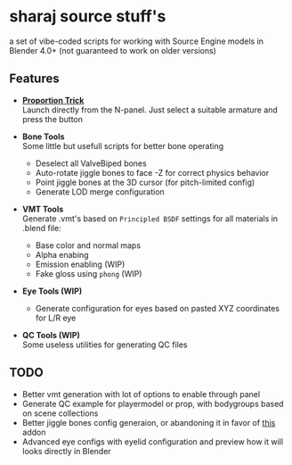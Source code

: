 # sharaj source stuff's

a set of vibe-coded scripts for working with Source Engine models in Blender 4.0+ (not guaranteed to work on older versions)

## Features

- **[Proportion Trick](https://github.com/sksh70/proportion_trick_script)**  
  Launch directly from the N-panel. Just select a suitable armature and press the button

- **Bone Tools**  
  Some little but usefull scripts for better bone operating
  - Deselect all ValveBiped bones
  - Auto-rotate jiggle bones to face -Z for correct physics behavior
  - Point jiggle bones at the 3D cursor (for pitch-limited config)
  - Generate LOD merge configuration

- **VMT Tools**  
  Generate .vmt's based on `Principled BSDF` settings for all materials in .blend file:
  - Base color and normal maps
  - Alpha enabing
  - Emission enabling (WIP)
  - Fake gloss using `phong` (WIP)

- **Eye Tools (WIP)**  
  - Generate configuration for eyes based on pasted XYZ coordinates for L/R eye

- **QC Tools (WIP)**  
  Some useless utilities for generating QC files

## TODO

- Better vmt generation with lot of options to enable through panel
- Generate QC example for playermodel or prop, with bodygroups based on scene collections
- Better jiggle bones config generaion, or abandoning it in favor of [this](https://github.com/Jakobg1215/srcprocbones) addon
- Advanced eye configs with eyelid configuration and preview how it will looks directly in Blender
